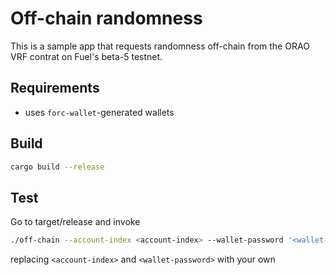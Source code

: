 # Off-chain randomness
This is a sample app that requests randomness off-chain from the ORAO VRF contrat on Fuel's beta-5 testnet.

## Requirements

* uses `forc-wallet`-generated wallets

## Build
```sh
cargo build --release
```

## Test
Go to target/release and invoke
```sh
./off-chain --account-index <account-index> --wallet-password '<wallet-password>'
```
replacing `<account-index>` and `<wallet-password>` with your own

